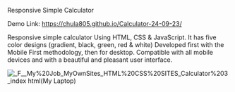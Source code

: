 Responsive Simple Calculator

Demo Link: https://chula805.github.io/Calculator-24-09-23/

Responsive simple calculator Using HTML, CSS & JavaScript.
It has five color designs (gradient, black, green, red & white)
Developed first with the Mobile First methodology, then for desktop.
Compatible with all mobile devices and with a beautiful and pleasant user interface.

![_F__My%20Job_MyOwnSites_HTML%20CSS%20SITES_Calculator%203_index html(My Laptop)](https://github.com/chula805/Calculator-24-09-23/assets/121760253/acb3b7bf-84b8-46a6-a8f3-a0d580ea5a68)
